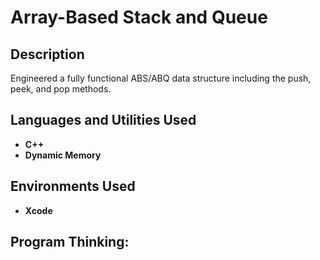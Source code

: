 <h1>Array-Based Stack and Queue</h1>


<h2>Description</h2>
Engineered a fully functional ABS/ABQ data structure including the push, peek, and pop methods.
<br />


<h2>Languages and Utilities Used</h2>

- <b>C++</b>
- <b>Dynamic Memory</b>

<h2>Environments Used </h2>

- <b>Xcode</b>

<h2>Program Thinking:</h2>


</p>

<!--
 ```diff
- text in red
+ text in green
! text in orange
# text in gray
@@ text in purple (and bold)@@
```
--!>
